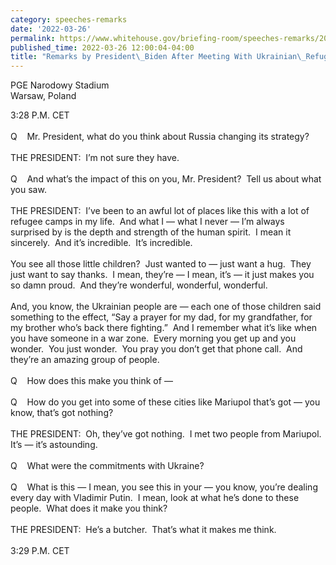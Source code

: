 ```yaml
---
category: speeches-remarks
date: '2022-03-26'
permalink: https://www.whitehouse.gov/briefing-room/speeches-remarks/2022/03/26/remarks-by-president-biden-after-meeting-with-ukrainian-refugees/
published_time: 2022-03-26 12:00:04-04:00
title: "Remarks by President\_Biden After Meeting With Ukrainian\_Refugees"
---
```

 
PGE Narodowy Stadium  
Warsaw, Poland

3:28 P.M. CET  
   
Q    Mr. President, what do you think about Russia changing its
strategy?  
   
THE PRESIDENT:  I’m not sure they have.  
   
Q    And what’s the impact of this on you, Mr. President?  Tell us about
what you saw.  
   
THE PRESIDENT:  I’ve been to an awful lot of places like this with a lot
of refugee camps in my life.  And what I — what I never — I’m always
surprised by is the depth and strength of the human spirit.  I mean it
sincerely.  And it’s incredible.  It’s incredible.  
   
You see all those little children?  Just wanted to — just want a hug. 
They just want to say thanks.  I mean, they’re — I mean, it’s — it just
makes you so damn proud.  And they’re wonderful, wonderful,
wonderful.   
   
And, you know, the Ukrainian people are — each one of those children
said something to the effect, “Say a prayer for my dad, for my
grandfather, for my brother who’s back there fighting.”  And I remember
what it’s like when you have someone in a war zone.  Every morning you
get up and you wonder.  You just wonder.  You pray you don’t get that
phone call.  And they’re an amazing group of people.  
   
Q    How does this make you think of —  
   
Q    How do you get into some of these cities like Mariupol that’s got —
you know, that’s got nothing?  
   
THE PRESIDENT:  Oh, they’ve got nothing.  I met two people from
Mariupol.  It’s — it’s astounding.  
   
Q    What were the commitments with Ukraine?  
   
Q    What is this — I mean, you see this in your — you know, you’re
dealing every day with Vladimir Putin.  I mean, look at what he’s done
to these people.  What does it make you think?  
   
THE PRESIDENT:  He’s a butcher.  That’s what it makes me think.   
   
3:29 P.M. CET
